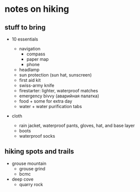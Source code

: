 # notes on hiking

## stuff to bring
 
- 10 essentials
  - navigation
    - compass
    - paper map
    - phone
  - headlamp
  - sun protection (sun hat, sunscreen)
  - first aid kit
  - swiss-army knife
  - firestarter: lighter, waterproof matches
  - emergency bivvy (aварийная палатка)
  - food + some for extra day
  - water + water purification tabs

- cloth
  - rain jacket, waterproof pants, gloves, hat, and base layer
  - boots
  - waterproof socks


## hiking spots and trails

- grouse mountain
  - grouse grind
  - bcmc
- deep cove
  - quarry rock
